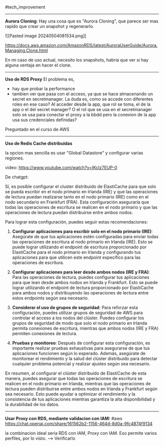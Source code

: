 
#tech_improvement 

---

**Aurora Cloning**: Hay una cosa que es "Aurora Cloning", que parece ser mas rapido que crear un snapshot y regenerarlo.

![[Pasted image 20240504081534.png]]

https://docs.aws.amazon.com/AmazonRDS/latest/AuroraUserGuide/Aurora.Managing.Clone.html

En mi caso de uso actual, necesito los snapshots, habria que ver si hay alguna ventaja en hacer el clone.

---

**Uso de RDS Proxy**
El problema es, 
- hay que probar la performance
- tambien ver que pasa con el acceso, ya que se hace almacenando un secret en secretmanager. La duda es, como se accede con diferentes roles en ese caso? Al acceder desde la app, que rol se toma, el de la app o el del secret manager? O el rol que se usa en el secretmanager solo se usa para conectar el proxy a la bbdd pero la conexion de la app usa sus credenciales definidas?
  
Preguntado en el curso de AWS


----

**Uso de Redis Cache distribuidas**

la opcion mas sencilla es usar "Global Datastore" y configurar varias regiones.

video: https://www.youtube.com/watch?v=IKcIz7EUP-0

De chatgpt:

Sí, es posible configurar el cluster distribuido de ElastiCache para que solo se pueda escribir en el nodo primario en Irlanda (IRE) y que las operaciones de lectura puedan realizarse tanto en el nodo primario (IRE) como en el nodo secundario en Frankfurt (FRA). Esta configuración aseguraría que todas las operaciones de escritura se realicen en el nodo primario y que las operaciones de lectura puedan distribuirse entre ambos nodos.

Para lograr esta configuración, puedes seguir estas recomendaciones:

1. **Configurar aplicaciones para escribir solo en el nodo primario (IRE)**: Asegúrate de que tus aplicaciones estén configuradas para enviar todas las operaciones de escritura al nodo primario en Irlanda (IRE). Esto se puede lograr utilizando el endpoint de escritura proporcionado por ElastiCache para el nodo primario en Irlanda y configurando tus aplicaciones para que utilicen este endpoint específico para las operaciones de escritura.

2. **Configurar aplicaciones para leer desde ambos nodos (IRE y FRA)**: Para las operaciones de lectura, puedes configurar tus aplicaciones para que lean desde ambos nodos en Irlanda y Frankfurt. Esto se puede lograr utilizando el endpoint de lectura proporcionado por ElastiCache para ambos nodos y distribuyendo las operaciones de lectura entre estos endpoints según sea necesario.

3. **Considerar el uso de grupos de seguridad**: Para reforzar esta configuración, puedes utilizar grupos de seguridad de AWS para controlar el acceso a los nodos del clúster. Puedes configurar los grupos de seguridad de modo que solo el nodo primario en Irlanda permita conexiones de escritura, mientras que ambos nodos (IRE y FRA) permiten conexiones de lectura.

4. **Pruebas y monitoreo**: Después de configurar esta configuración, es importante realizar pruebas exhaustivas para asegurarse de que tus aplicaciones funcionen según lo esperado. Además, asegúrate de monitorear el rendimiento y la salud del clúster distribuido para detectar cualquier problema potencial y realizar ajustes según sea necesario.

En resumen, al configurar el clúster distribuido de ElastiCache de esta manera, puedes asegurar que todas las operaciones de escritura se realicen en el nodo primario en Irlanda, mientras que las operaciones de lectura pueden distribuirse entre ambos nodos en Irlanda y Frankfurt según sea necesario. Esto puede ayudar a optimizar el rendimiento y la consistencia de tus aplicaciones mientras garantiza la alta disponibilidad y la durabilidad de los datos.

---
**Usar Proxy con RDS, mediante validacion con IAM:**
#aws 
https://chat.openai.com/share/161562b2-1156-464d-8d0a-9fc4874f9134

la combinacion ideal seria RDS con IAM, Proxy con IAM.
Eso permite varios perfiles, por lo visto. --> Verificarlo